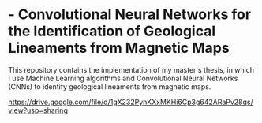 # - Convolutional Neural Networks for the Identification of Geological Lineaments from Magnetic Maps
This repository contains the implementation of my master's thesis, in which I use Machine Learning algorithms and Convolutional Neural Networks (CNNs) to identify geological lineaments from magnetic maps.

https://drive.google.com/file/d/1gX232PynKXxMKHi6Cp3g642ARaPv28qs/view?usp=sharing
